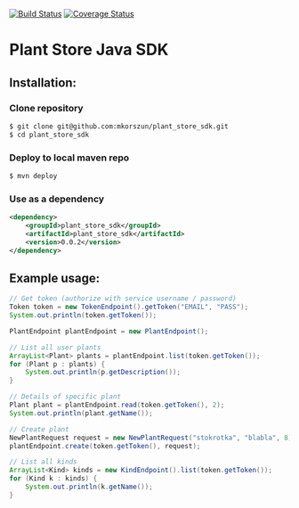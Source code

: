 [![Build Status](https://travis-ci.org/mkorszun/plant_store_sdk.png?branch=master)](https://travis-ci.org/mkorszun/plant_store_sdk)
[![Coverage Status](https://coveralls.io/repos/mkorszun/plant_store_sdk/badge.png)](https://coveralls.io/r/mkorszun/plant_store_sdk)
# Plant Store Java SDK

## Installation:

### Clone repository

~~~bash
$ git clone git@github.com:mkorszun/plant_store_sdk.git
$ cd plant_store_sdk
~~~

### Deploy to local maven repo

~~~bash
$ mvn deploy
~~~

### Use as a dependency

~~~xml
<dependency>
    <groupId>plant_store_sdk</groupId>
    <artifactId>plant_store_sdk</artifactId>
    <version>0.0.2</version>
</dependency>
~~~

## Example usage:

~~~java
// Get token (authorize with service username / password)
Token token = new TokenEndpoint().getToken("EMAIL", "PASS");
System.out.println(token.getToken());

PlantEndpoint plantEndpoint = new PlantEndpoint();

// List all user plants
ArrayList<Plant> plants = plantEndpoint.list(token.getToken());
for (Plant p : plants) {
    System.out.println(p.getDescription());
}

// Details of specific plant
Plant plant = plantEndpoint.read(token.getToken(), 2);
System.out.println(plant.getName());

// Create plant
NewPlantRequest request = new NewPlantRequest("stokrotka", "blabla", 8);
plantEndpoint.create(token.getToken(), request);

// List all kinds
ArrayList<Kind> kinds = new KindEndpoint().list(token.getToken());
for (Kind k : kinds) {
    System.out.println(k.getName());
}
~~~